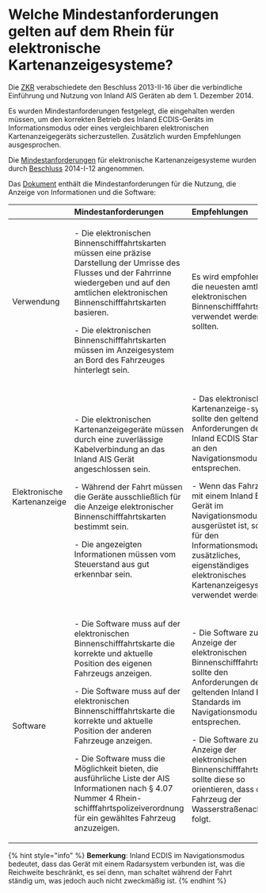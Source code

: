 # Welche Mindestanforderungen gelten auf dem Rhein für elektronische Kartenanzeigesysteme?

Die [ZKR](https://www.ccr-zkr.org/) verabschiedete den Beschluss 2013-II-16 über die verbindliche Einführung und Nutzung von Inland AIS Geräten ab dem 1. Dezember 2014.

Es wurden Mindestanforderungen festgelegt, die eingehalten werden müssen, um den korrekten Betrieb des Inland ECDIS-Geräts im Informationsmodus oder eines vergleichbaren elektronischen Kartenanzeigegeräts sicherzustellen. Zusätzlich wurden Empfehlungen ausgesprochen.

Die [Mindestanforderungen](https://www.ccr-zkr.org/files/documents/ris/prot2014I12de_Annexe2.pdf) für elektronische Kartenanzeigesysteme wurden durch [Beschluss](https://www.ccr-zkr.org/13020400-de.html) 2014-I-12 angenommen.

Das [Dokument](https://www.ccr-zkr.org/files/documents/ris/prot2014I12de_Annexe2.pdf) enthält die Mindestanforderungen für die Nutzung, die Anzeige von Informationen und die Software:

<table>
  <thead>
    <tr>
      <th style="text-align:left">&#x200B;</th>
      <th style="text-align:left">Mindestanforderungen</th>
      <th style="text-align:left">Empfehlungen</th>
    </tr>
  </thead>
  <tbody>
    <tr>
      <td style="text-align:left">Verwendung</td>
      <td style="text-align:left">
        <p>- Die elektronischen Binnenschifffahrtskarten m&#xFC;ssen eine pr&#xE4;zise
          Darstellung der Umrisse des Flusses und der Fahrrinne wiedergeben und auf
          den amtlichen elektronischen Binnenschifffahrtskarten basieren.</p>
        <p>- Die elektronischen Binnenschifffahrtskarten m&#xFC;ssen im Anzeigesystem
          an Bord des Fahrzeuges hinterlegt sein.</p>
      </td>
      <td style="text-align:left">Es wird empfohlen, dass die neuesten amtlichen elektronischen Binnenschifffahrtskarten
        verwendet werden sollten.</td>
    </tr>
    <tr>
      <td style="text-align:left">Elektronische Kartenanzeige</td>
      <td style="text-align:left">
        <p>- Die elektronischen Kartenanzeigeger&#xE4;te m&#xFC;ssen durch eine zuverl&#xE4;ssige
          Kabelverbindung an das Inland AIS Ger&#xE4;t angeschlossen sein.</p>
        <p>- W&#xE4;hrend der Fahrt m&#xFC;ssen die Ger&#xE4;te ausschlie&#xDF;lich
          f&#xFC;r die Anzeige elektronischer Binnenschifffahrtskarten bestimmt sein.</p>
        <p>- Die angezeigten Informationen m&#xFC;ssen vom Steuerstand aus gut erkennbar
          sein.</p>
      </td>
      <td style="text-align:left">
        <p>- Das elektronische Kartenanzeige-system sollte den geltenden Anforderungen
          des Inland ECDIS Standards an den Navigationsmodus entsprechen.</p>
        <p>- Wenn das Fahrzeug mit einem Inland ECDIS Ger&#xE4;t im Navigationsmodus
          ausger&#xFC;stet ist, sollte f&#xFC;r den Informationsmodus ein zus&#xE4;tzliches,
          eigenst&#xE4;ndiges elektronisches Kartenanzeigesystem verwendet werden.</p>
      </td>
    </tr>
    <tr>
      <td style="text-align:left">Software</td>
      <td style="text-align:left">
        <p>- Die Software muss auf der elektronischen Binnenschifffahrtskarte die
          korrekte und aktuelle Position des eigenen Fahrzeugs anzeigen.</p>
        <p>- Die Software muss auf der elektronischen Binnenschifffahrtskarte die
          korrekte und aktuelle Position der anderen Fahrzeuge anzeigen.</p>
        <p>- Die Software muss die M&#xF6;glichkeit bieten, die ausf&#xFC;hrliche
          Liste der AIS Informationen nach &#xA7; 4.07 Nummer 4 Rhein-schifffahrtspolizeiverordnung
          f&#xFC;r ein gew&#xE4;hltes Fahrzeug anzuzeigen.</p>
      </td>
      <td style="text-align:left">
        <p>- Die Software zur Anzeige der elektronischen Binnenschifffahrtskarte
          sollte den Anforderungen des geltenden Inland ECDIS Standards im Navigationsmodus
          entsprechen.</p>
        <p>- Die Software zur Anzeige der elektronischen Binnenschifffahrtskarte
          sollte diese so orientieren, dass das Fahrzeug der Wasserstra&#xDF;enachse
          folgt.</p>
      </td>
    </tr>
  </tbody>
</table>

{% hint style="info" %}
**Bemerkung**: Inland ECDIS im Navigationsmodus bedeutet, dass das Gerät mit einem Radarsystem verbunden ist, was die Reichweite beschränkt, es sei denn, man schaltet während der Fahrt ständig um, was jedoch auch nicht zweckmäßig ist.
{% endhint %}

